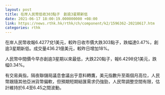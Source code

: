 ```yaml
---
layout: post
title: 在岸人民幣低收303點子　創逾3星期新低
date: 2021-06-17 18:00:19.000000000 +08:00
link: https://news.rthk.hk/rthk/ch/component/k2/1596362-20210617.htm
categories: rthk
---
```


在岸人民幣收報6.4277兌1美元，較昨日收市價大跌303點子，跌幅達0.47%，創逾3星期新低。成交量436.21億美元，較昨日增加18%。

人民幣中間價今早亦創逾3星期以來最低，大跌220點子，報6.4298兌1美元，跌幅0.34%。

有交易員指，隔夜聯儲局議息會議出乎意料轉鷹，美元指數升至兩個月高位，人民幣跟隨其他亞洲貨幣偏軟，但預期短期結匯需求仍強勁，人民幣調整空間有限，估計維持於6.4至6.45之間波動。
